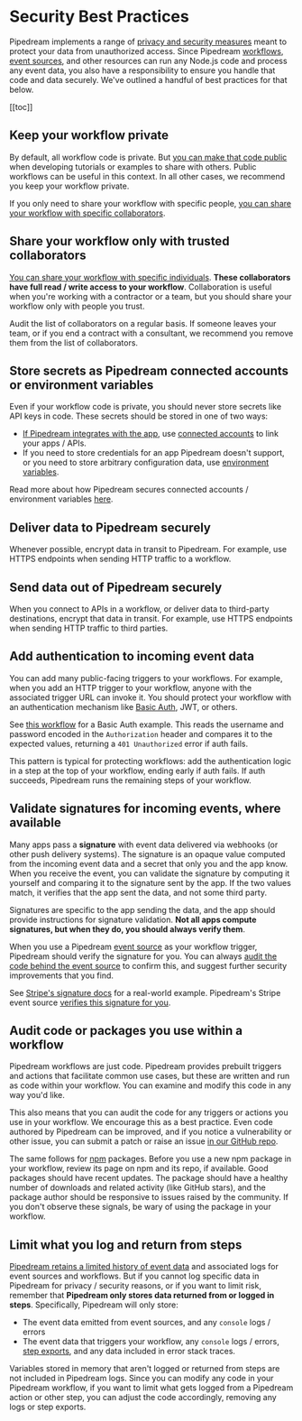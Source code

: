 # Security Best Practices

Pipedream implements a range of [privacy and security measures](/privacy-and-security/) meant to protect your data from unauthorized access. Since Pipedream [workflows](/workflows/), [event sources](/sources/), and other resources can run any Node.js code and process any event data, you also have a responsibility to ensure you handle that code and data securely. We've outlined a handful of best practices for that below.

[[toc]]

## Keep your workflow private

By default, all workflow code is private. But [you can make that code public](/public-workflows/) when developing tutorials or examples to share with others. Public workflows can be useful in this context. In all other cases, we recommend you keep your workflow private. 

If you only need to share your workflow with specific people, [you can share your workflow with specific collaborators](#share-your-workflow-only-with-trusted-collaborators).

## Share your workflow only with trusted collaborators

[You can share your workflow with specific individuals](/workflows/managing/#sharing-workflows). **These collaborators have full read / write access to your workflow**. Collaboration is useful when you're working with a contractor or a team, but you should share your workflow only with people you trust.

Audit the list of collaborators on a regular basis. If someone leaves your team, or if you end a contract with a consultant, we recommend you remove them from the list of collaborators.

## Store secrets as Pipedream connected accounts or environment variables

Even if your workflow code is private, you should never store secrets like API keys in code. These secrets should be stored in one of two ways:

- [If Pipedream integrates with the app](https://pipedream.com/apps), use [connected accounts](/connected-accounts/) to link your apps / APIs.
- If you need to store credentials for an app Pipedream doesn't support, or you need to store arbitrary configuration data, use [environment variables](/environment-variables/).

Read more about how Pipedream secures connected accounts / environment variables [here](/privacy-and-security/#third-party-oauth-grants-and-api-keys).

## Deliver data to Pipedream securely

Whenever possible, encrypt data in transit to Pipedream. For example, use HTTPS endpoints when sending HTTP traffic to a workflow.

## Send data out of Pipedream securely

When you connect to APIs in a workflow, or deliver data to third-party destinations, encrypt that data in transit. For example, use HTTPS endpoints when sending HTTP traffic to third parties.

## Add authentication to incoming event data

You can add many public-facing triggers to your workflows. For example, when you add an HTTP trigger to your workflow, anyone with the associated trigger URL can invoke it. You should protect your workflow with an authentication mechanism like [Basic Auth](https://developer.mozilla.org/en-US/docs/Web/HTTP/Authentication), JWT, or others.

See [this workflow](https://pipedream.com/@dylburger/protect-an-http-endpoint-with-basic-auth-p_pWCYAez/edit) for a Basic Auth example. This reads the username and password encoded in the `Authorization` header and compares it to the expected values, returning a `401 Unauthorized` error if auth fails.

This pattern is typical for protecting workflows: add the authentication logic in a step at the top of your workflow, ending early if auth fails. If auth succeeds, Pipedream runs the remaining steps of your workflow.

## Validate signatures for incoming events, where available

Many apps pass a **signature** with event data delivered via webhooks (or other push delivery systems). The signature is an opaque value computed from the incoming event data and a secret that only you and the app know. When you receive the event, you can validate the signature by computing it yourself and comparing it to the signature sent by the app. If the two values match, it verifies that the app sent the data, and not some third party.

Signatures are specific to the app sending the data, and the app should provide instructions for signature validation. **Not all apps compute signatures, but when they do, you should always verify them**.

When you use a Pipedream [event source](/sources/) as your workflow trigger, Pipedream should verify the signature for you. You can always [audit the code behind the event source](#audit-any-code-or-packages-you-use-within-a-workflow) to confirm this, and suggest further security improvements that you find.

See [Stripe's signature docs](https://stripe.com/docs/webhooks/signatures) for a real-world example. Pipedream's Stripe event source [verifies this signature for you](https://github.com/PipedreamHQ/pipedream/blob/bb1ebedf8cbcc6f1f755a8878c759522b8cc145b/components/stripe/sources/custom-webhook-events/custom-webhook-events.js#L49).

## Audit code or packages you use within a workflow

Pipedream workflows are just code. Pipedream provides prebuilt triggers and actions that facilitate common use cases, but these are written and run as code within your workflow. You can examine and modify this code in any way you'd like.

This also means that you can audit the code for any triggers or actions you use in your workflow. We encourage this as a best practice. Even code authored by Pipedream can be improved, and if you notice a vulnerability or other issue, you can submit a patch or raise an issue [in our GitHub repo](https://github.com/PipedreamHQ/pipedream/tree/master/components).

The same follows for [npm](https://www.npmjs.com/) packages. Before you use a new npm package in your workflow, review its page on npm and its repo, if available. Good packages should have recent updates. The package should have a healthy number of downloads and related activity (like GitHub stars), and the package author should be responsive to issues raised by the community. If you don't observe these signals, be wary of using the package in your workflow.

## Limit what you log and return from steps

[Pipedream retains a limited history of event data](/limits/#event-execution-history) and associated logs for event sources and workflows. But if you cannot log specific data in Pipedream for privacy / security reasons, or if you want to limit risk, remember that **Pipedream only stores data returned from or logged in steps**. Specifically, Pipedream will only store:

- The event data emitted from event sources, and any `console` logs / errors
- The event data that triggers your workflow, any `console` logs / errors, [step exports](/workflows/steps/#step-exports), and any data included in error stack traces.

Variables stored in memory that aren't logged or returned from steps are not included in Pipedream logs. Since you can modify any code in your Pipedream workflow, if you want to limit what gets logged from a Pipedream action or other step, you can adjust the code accordingly, removing any logs or step exports.
